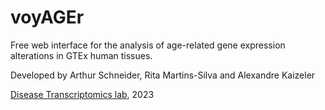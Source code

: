 # voyAGEr

Free web interface for the analysis of age-related gene expression alterations in GTEx human tissues.

Developed by Arthur Schneider, Rita Martins-Silva and Alexandre Kaizeler

[Disease Transcriptomics lab](https://imm.medicina.ulisboa.pt/group/distrans), 2023


